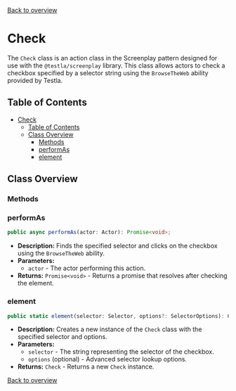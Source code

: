 [Back to overview](../../screenplay_elements.md)

# Check

The `Check` class is an action class in the Screenplay pattern designed for use with the `@testla/screenplay` library. This class allows actors to check a checkbox specified by a selector string using the `BrowseTheWeb` ability provided by Testla.

## Table of Contents

- [Check](#check)
  - [Table of Contents](#table-of-contents)
  - [Class Overview](#class-overview)
    - [Methods](#methods)
    - [performAs](#performas)
    - [element](#element)

## Class Overview

### Methods

### performAs

```typescript
public async performAs(actor: Actor): Promise<void>;
```

- **Description:** Finds the specified selector and clicks on the checkbox using the `BrowseTheWeb` ability.
- **Parameters:**
  - `actor` - The actor performing this action.
- **Returns:** `Promise<void>` - Returns a promise that resolves after checking the element.

### element

```typescript
public static element(selector: Selector, options?: SelectorOptions): Check;
```

- **Description:** Creates a new instance of the `Check` class with the specified selector and options.
- **Parameters:**
  - `selector` - The string representing the selector of the checkbox.
  - `options` (optional) - Advanced selector lookup options.
- **Returns:** `Check` - Returns a new `Check` instance.

[Back to overview](../../screenplay_elements.md)